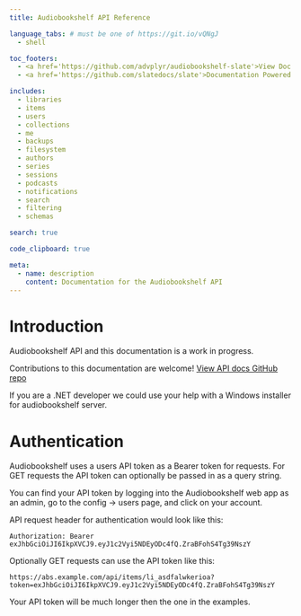 ```yaml
---
title: Audiobookshelf API Reference

language_tabs: # must be one of https://git.io/vQNgJ
  - shell

toc_footers:
  - <a href='https://github.com/advplyr/audiobookshelf-slate'>View Doc Source</a>
  - <a href='https://github.com/slatedocs/slate'>Documentation Powered by Slate</a>

includes:
  - libraries
  - items
  - users
  - collections
  - me
  - backups
  - filesystem
  - authors
  - series
  - sessions
  - podcasts
  - notifications
  - search
  - filtering
  - schemas

search: true

code_clipboard: true

meta:
  - name: description
    content: Documentation for the Audiobookshelf API
---
```


# Introduction

Audiobookshelf API and this documentation is a work in progress.

Contributions to this documentation are welcome! [View API docs GitHub repo](https://github.com/advplyr/audiobookshelf-slate)

If you are a .NET developer we could use your help with a Windows installer for audiobookshelf server.

# Authentication

Audiobookshelf uses a users API token as a Bearer token for requests. For GET requests the API token can optionally be passed in as a query string.

You can find your API token by logging into the Audiobookshelf web app as an admin, go to the config → users page, and click on your account.

API request header for authentication would look like this:

`Authorization: Bearer exJhbGciOiJI6IkpXVCJ9.eyJ1c2Vyi5NDEyODc4fQ.ZraBFohS4Tg39NszY`

Optionally GET requests can use the API token like this:

`https://abs.example.com/api/items/li_asdfalwkerioa?token=exJhbGciOiJI6IkpXVCJ9.eyJ1c2Vyi5NDEyODc4fQ.ZraBFohS4Tg39NszY`

<aside class="notice">
Your API token will be much longer then the one in the examples.
</aside>

